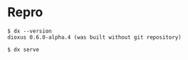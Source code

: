 # Repro

```
$ dx --version
dioxus 0.6.0-alpha.4 (was built without git repository)

$ dx serve
```
